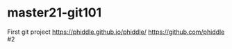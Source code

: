 # master21-git101
First git project
https://phiddle.github.io/phiddle/
https://github.com/phiddle
#2